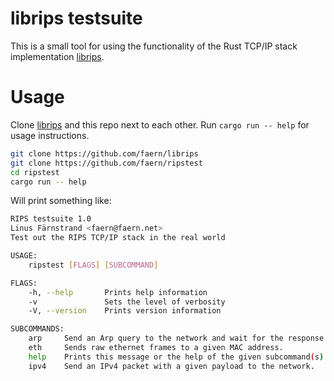 # librips testsuite

This is a small tool for using the functionality of the Rust TCP/IP stack
implementation [librips](https://github.com/faern/librips).

# Usage

Clone [librips](https://github.com/faern/librips) and this repo next to each
other.
Run `cargo run -- help` for usage instructions.

```bash
git clone https://github.com/faern/librips
git clone https://github.com/faern/ripstest
cd ripstest
cargo run -- help
```

Will print something like:

```bash
RIPS testsuite 1.0
Linus Färnstrand <faern@faern.net>
Test out the RIPS TCP/IP stack in the real world

USAGE:
    ripstest [FLAGS] [SUBCOMMAND]

FLAGS:
    -h, --help       Prints help information
    -v               Sets the level of verbosity
    -V, --version    Prints version information

SUBCOMMANDS:
    arp     Send an Arp query to the network and wait for the response
    eth     Sends raw ethernet frames to a given MAC address.
    help    Prints this message or the help of the given subcommand(s)
    ipv4    Send an IPv4 packet with a given payload to the network.
```
